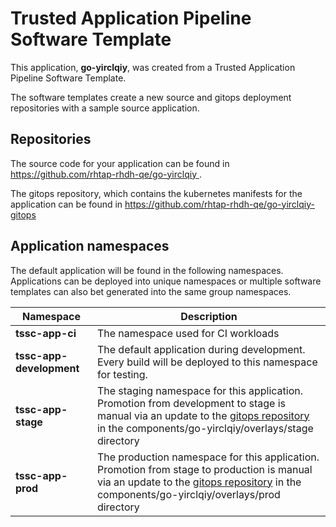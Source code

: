 # Trusted Application Pipeline Software Template

This application, **go-yirclqiy**, was created from a Trusted Application Pipeline Software Template.

The software templates create a new source and gitops deployment repositories with a sample source application. 

## Repositories

The source code for your application can be found in [https://github.com/rhtap-rhdh-qe/go-yirclqiy ](https://github.com/rhtap-rhdh-qe/go-yirclqiy ).
 
The gitops repository, which contains the kubernetes manifests for the application can be found in 
[https://github.com/rhtap-rhdh-qe/go-yirclqiy-gitops ](https://github.com/rhtap-rhdh-qe/go-yirclqiy-gitops ) 

## Application namespaces 

The default application will be found in the following namespaces. Applications can be deployed into unique namespaces or multiple software templates can also bet generated into the same group namespaces.  

|  Namespace   |  Description   |  
| -------- | -------- |
| **tssc-app-ci** | The namespace used for CI workloads |
| **tssc-app-development** | The default application during development. Every build will be deployed to this namespace for testing. |
| **tssc-app-stage** | The staging namespace for this application. Promotion from development to stage is manual via an update to the [gitops repository](https://github.com/rhtap-rhdh-qe/go-yirclqiy-gitops ) in the components/go-yirclqiy/overlays/stage directory |
| **tssc-app-prod** | The production namespace for this application. Promotion from stage to production is manual via an update to the [gitops repository](https://github.com/rhtap-rhdh-qe/go-yirclqiy-gitops ) in the components/go-yirclqiy/overlays/prod directory |